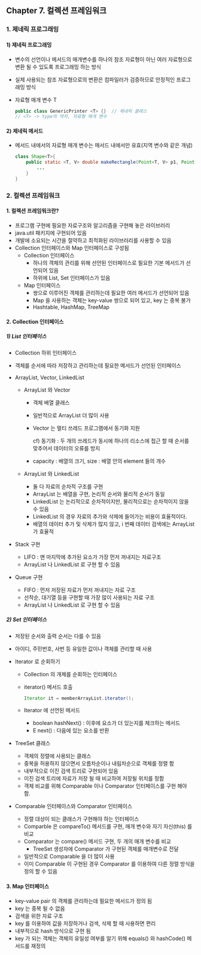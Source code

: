 ## Chapter 7. 컬렉션 프레임워크



### 1. 제네릭 프로그래밍

#### 1) 제네릭 프로그래밍

- 변수의 선언이나 메서드의 매개변수를 하나의 참조 자료형이 아닌 여러 자료형으로 변환 될 수 있도록 프로그래밍 하는 방식

- 실제 사용되는 참조 자료형으로의 변환은 컴파일러가 검증하므로 안정적인 프로그래밍 방식

- 자료형 매개 변수 T

  ```java
  public class GenericPrinter <T> {}  // 제네릭 클래스
  // <T> -> type의 약자, 자료형 매개 변수
  ```

  

#### 2) 제네릭 메서드

- 메서드 내에서의 자료형 매개 변수는 매서드 내에서만 유효(지역 변수와 같은 개념)

  ```java
  class Shape<T>{
      public static <T, V> double makeRectangle(Point<T, V> p1, Point<T, V> p2){ // Shape 의 T 와 makeRectangle 의 T 는 전혀 다른 의미
          ...
      }
  }
  ```



### 2. 컬렉션 프레임워크

#### 1. 컬렉션 프레임워크란?

- 프로그램 구현에 필요한 자료구조와 알고리즘을 구현해 놓은 라이브러리
- java.util 패키지에 구현되어 있음
- 개발에 소요되는 시간을 절약하고 최적화된 라이브러리를 사용할 수 있음
- Collection 인터페이스와 Map 인터페이스로 구성됨
  - Collection 인터페이스
    - 하나의 객체의 관리를 위해 선언된 인터페이스로 필요한 기본 메서드가 선언되어 있음
    - 하위에 List, Set 인터페이스가 있음
  - Map 인터페이스
    - 쌍으로 이루어진 객체를 관리하는데 필요한 여러 메서드가 선언되어 있음
    - Map 을 사용하는 객체는 key-value 쌍으로 되어 있고, key 는 중복 불가
    - Hashtable, HashMap, TreeMap 



#### 2. Collection 인터페이스

##### 1) List 인터페이스

- Collection 하위 인터페이스

- 객체를 순서에 따라 저장하고 관리하는데 필요한 메서드가 선언된 인터페이스

- ArrayList, Vector, LinkedList 

  - ArrayList 와 Vector

    - 객체 배열 클래스

    - 일반적으로 ArrayList 더 많이 사용

    - Vector 는 멀티 쓰레드 프로그램에서 동기화 지원

      cf) 동기화 : 두 개의 쓰레드가 동시에 하나의 리소스에 접근 할 때 순서를 맞추어서 데이터의 오류를 방지

    - capacity : 배열의 크기, size : 배열 안의 element 들의 개수

  - ArrayList 와 LinkedList

    - 둘 다 자료의 순차적 구조를 구현
    - ArrayList 는 배열을 구현, 논리적 순서와 물리적 순서가 동일
    - LinkedList 는 논리적으로 순차적이지만, 물리적으로는 순차적이지 않을 수 있음
    - LinkedList 의 경우 자료의 추가와 삭제에 들어가는 비용이 효율적이다.
    - 배열의 데이터 추가 및 삭제가 많지 않고, i 번째 데이터 검색에는 ArrayList 가 효율적


- Stack 구현

	- LIFO : 맨 마지막에 추가된 요소가 가장 먼저 꺼내지는 자료구조
	- ArrayList 나 LinkedList 로 구현 할 수 있음


- Queue 구현

	- FIFO : 먼저 저장된 자료가 먼저 꺼내지는 자료 구조
	- 선착순, 대기열 등을 구현할 때 가장 많이 사용되는 자료 구조
	- ArrayList 나 LinkedList 로 구현 할 수 있음



##### 2) Set 인터페이스

- 저장된 순서와 출력 순서는 다를 수 있음
- 아이디, 주민번호, 사번 등 유일한 값이나 객체를 관리할 때 사용

- Iterator 로 순회하기

  - Collection 의 개체를 순회하는 인터페이스

  - iterator() 메서드 호출

    ```java
    Iterator it = memberArrayList.iterator();
    ```

  - Iterator 에 선언된 메서드

    - boolean hashNext() : 이후에 요소가 더 있는지를 체크하는 메서드
    - E next() : 다음에 있는 요소를 반환

- TreeSet 클래스

  - 객체의 정렬에 사용되는 클래스
  - 중복을 허용하지 않으면서 오름차순이나 내림차순으로 객체를 정렬 함
  - 내부적으로 이진 검색 트리로 구현되어 있음
  - 이진 검색 트리에 자료가 저장 될 때 비교하여 저장될 위치를 정함
  - 객체 비교를 위해  Comparable 이나 Comparator 인터페이스를 구현 해야 함.

- Comparable 인터페이스와 Comparator 인터페이스

  - 정렬 대상이 되는 클래스가 구현해야 하는 인터페이스
  - Comparble 은 compareTo() 메서드를 구현, 매개 변수와 자기 자신(this) 를 비교
  - Comparator 는 compare() 메서드 구현, 두 개의 매개 변수를 비교
    - TreeSet 생성자에 Comparator 가 구현된 객체를 매개변수로 전달
  - 일반적으로 Comparable 을 더 많이 사용
  - 이미 Comparable 이 구현된 경우 Comparator 를 이용하여 다른 정렬 방식을 정의 할 수 있음



#### 3. Map 인터페이스

- key-value pair 의 객체를 관리하는데 필요한 메서드가 정의 됨
- key 는 중복 될 수 없음
- 검색을 위한 자료 구조
- key 를 이용하여 값을 저장하거나 검색, 삭제 할 때 사용하면 편리
- 내부적으로 hash 방식으로 구현 됨
- key 가 되는 객체는 객체의 유일성 여부를 알기 위해 equals() 와 hashCode() 메서드를 재정의

































